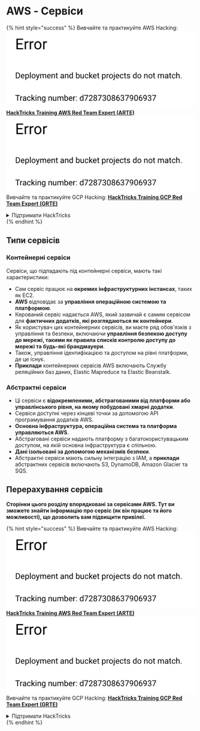 # AWS - Сервіси

{% hint style="success" %}
Вивчайте та практикуйте AWS Hacking:<img src="../../../.gitbook/assets/image (1) (1).png" alt="" data-size="line">[**HackTricks Training AWS Red Team Expert (ARTE)**](https://training.hacktricks.xyz/courses/arte)<img src="../../../.gitbook/assets/image (1) (1).png" alt="" data-size="line">\
Вивчайте та практикуйте GCP Hacking: <img src="../../../.gitbook/assets/image (2).png" alt="" data-size="line">[**HackTricks Training GCP Red Team Expert (GRTE)**<img src="../../../.gitbook/assets/image (2).png" alt="" data-size="line">](https://training.hacktricks.xyz/courses/grte)

<details>

<summary>Підтримати HackTricks</summary>

* Перевірте [**плани підписки**](https://github.com/sponsors/carlospolop)!
* **Приєднуйтесь до** 💬 [**групи Discord**](https://discord.gg/hRep4RUj7f) або [**групи Telegram**](https://t.me/peass) або **слідкуйте** за нами в **Twitter** 🐦 [**@hacktricks\_live**](https://twitter.com/hacktricks\_live)**.**
* **Діліться хакерськими трюками, надсилаючи PR до** [**HackTricks**](https://github.com/carlospolop/hacktricks) та [**HackTricks Cloud**](https://github.com/carlospolop/hacktricks-cloud) репозиторіїв на GitHub.

</details>
{% endhint %}

## Типи сервісів

### Контейнерні сервіси

Сервіси, що підпадають під контейнерні сервіси, мають такі характеристики:

* Сам сервіс працює на **окремих інфраструктурних інстансах**, таких як EC2.
* **AWS** відповідає за **управління операційною системою та платформою**.
* Керований сервіс надається AWS, який зазвичай є самим сервісом для **фактичних додатків, які розглядаються як контейнери**.
* Як користувач цих контейнерних сервісів, ви маєте ряд обов'язків з управління та безпеки, включаючи **управління безпекою доступу до мережі, такими як правила списків контролю доступу до мережі та будь-які брандмауери**.
* Також, управління ідентифікацією та доступом на рівні платформи, де це існує.
* **Приклади** контейнерних сервісів AWS включають Службу реляційних баз даних, Elastic Mapreduce та Elastic Beanstalk.

### Абстрактні сервіси

* Ці сервіси є **відокремленими, абстрагованими від платформи або управлінського рівня, на якому побудовані хмарні додатки**.
* Сервіси доступні через кінцеві точки за допомогою API програмування додатків AWS.
* **Основна інфраструктура, операційна система та платформа управляються AWS**.
* Абстраговані сервіси надають платформу з багатокористувацьким доступом, на якій основна інфраструктура є спільною.
* **Дані ізольовані за допомогою механізмів безпеки**.
* Абстрактні сервіси мають сильну інтеграцію з IAM, а **приклади** абстрактних сервісів включають S3, DynamoDB, Amazon Glacier та SQS.

## Перерахування сервісів

**Сторінки цього розділу впорядковані за сервісами AWS. Тут ви зможете знайти інформацію про сервіс (як він працює та його можливості), що дозволить вам підвищити привілеї.**

{% hint style="success" %}
Вивчайте та практикуйте AWS Hacking:<img src="../../../.gitbook/assets/image (1) (1).png" alt="" data-size="line">[**HackTricks Training AWS Red Team Expert (ARTE)**](https://training.hacktricks.xyz/courses/arte)<img src="../../../.gitbook/assets/image (1) (1).png" alt="" data-size="line">\
Вивчайте та практикуйте GCP Hacking: <img src="../../../.gitbook/assets/image (2).png" alt="" data-size="line">[**HackTricks Training GCP Red Team Expert (GRTE)**<img src="../../../.gitbook/assets/image (2).png" alt="" data-size="line">](https://training.hacktricks.xyz/courses/grte)

<details>

<summary>Підтримати HackTricks</summary>

* Перевірте [**плани підписки**](https://github.com/sponsors/carlospolop)!
* **Приєднуйтесь до** 💬 [**групи Discord**](https://discord.gg/hRep4RUj7f) або [**групи Telegram**](https://t.me/peass) або **слідкуйте** за нами в **Twitter** 🐦 [**@hacktricks\_live**](https://twitter.com/hacktricks\_live)**.**
* **Діліться хакерськими трюками, надсилаючи PR до** [**HackTricks**](https://github.com/carlospolop/hacktricks) та [**HackTricks Cloud**](https://github.com/carlospolop/hacktricks-cloud) репозиторіїв на GitHub.

</details>
{% endhint %}
